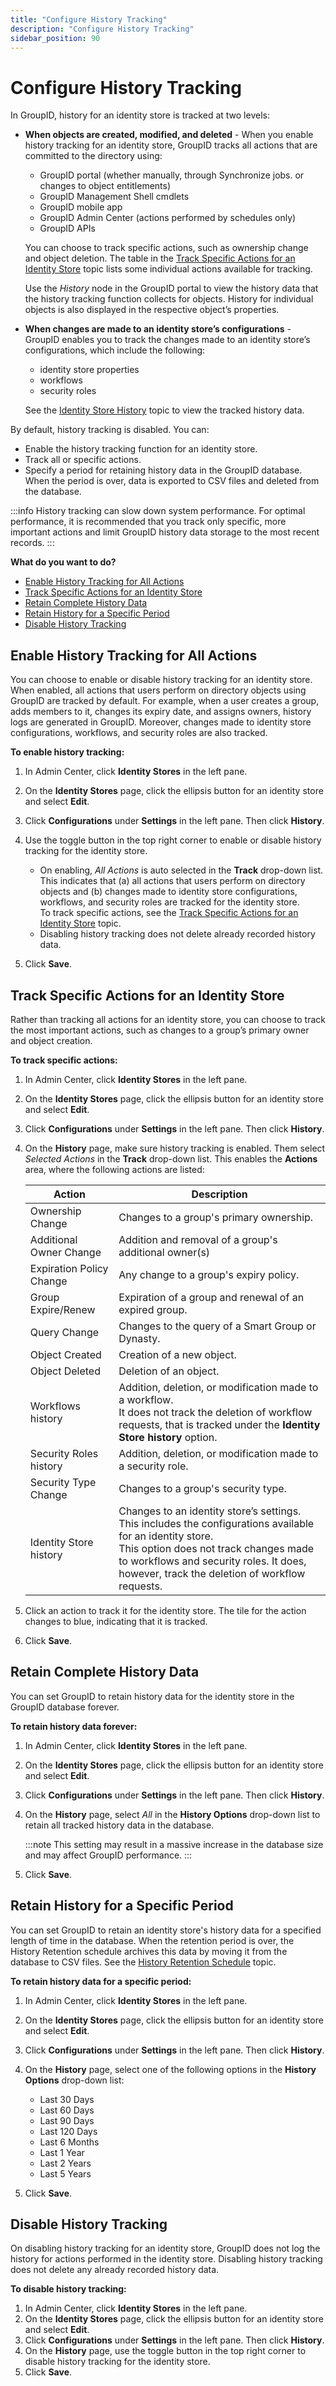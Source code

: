 ```yaml
---
title: "Configure History Tracking"
description: "Configure History Tracking"
sidebar_position: 90
---
```


# Configure History Tracking

In GroupID, history for an identity store is tracked at two levels:

- **When objects are created, modified, and deleted** - When you enable history tracking for an
  identity store, GroupID tracks all actions that are committed to the directory using:

    - GroupID portal (whether manually, through Synchronize jobs. or changes to object entitlements)
    - GroupID Management Shell cmdlets
    - GroupID mobile app
    - GroupID Admin Center (actions performed by schedules only)
    - GroupID APIs

    You can choose to track specific actions, such as ownership change and object deletion. The
    table in
    the [Track Specific Actions for an Identity Store](#track-specific-actions-for-an-identity-store) topic
    lists some individual actions available for tracking.

    Use the _History_ node in the GroupID portal to view the history data that the history tracking
    function collects for objects. History for individual objects is also displayed in the
    respective object’s properties.

- **When changes are made to an identity store’s configurations** - GroupID enables you to track the
  changes made to an identity store’s configurations, which include the following:

    - identity store properties
    - workflows
    - security roles

    See the
    [Identity Store History](/docs/directorymanager/11.0/admincenter/identitystore/view/view.md)
    topic to view the tracked history data.

By default, history tracking is disabled. You can:

- Enable the history tracking function for an identity store.
- Track all or specific actions.
- Specify a period for retaining history data in the GroupID database. When the period is over, data
  is exported to CSV files and deleted from the database.

:::info
History tracking can slow down system performance. For optimal performance, it is
recommended that you track only specific, more important actions and limit GroupID history data
storage to the most recent records.
:::


**What do you want to do?**

- [Enable History Tracking for All Actions](#enable-history-tracking-for-all-actions)
- [Track Specific Actions for an Identity Store](#track-specific-actions-for-an-identity-store)
- [Retain Complete History Data](#retain-complete-history-data)
- [Retain History for a Specific Period](#retain-history-for-a-specific-period)
- [Disable History Tracking](#disable-history-tracking)

## Enable History Tracking for All Actions

You can choose to enable or disable history tracking for an identity store. When enabled, all
actions that users perform on directory objects using GroupID are tracked by default. For example,
when a user creates a group, adds members to it, changes its expiry date, and assigns owners,
history logs are generated in GroupID. Moreover, changes made to identity store configurations,
workflows, and security roles are also tracked.

**To enable history tracking:**

1. In Admin Center, click **Identity Stores** in the left pane.
2. On the **Identity Stores** page, click the ellipsis button for an identity store and select
   **Edit**.
3. Click **Configurations** under **Settings** in the left pane. Then click **History**.
4. Use the toggle button in the top right corner to enable or disable history tracking for the
   identity store.

    - On enabling, _All Actions_ is auto selected in the **Track** drop-down list. This indicates
      that (a) all actions that users perform on directory objects and (b) changes made to identity
      store configurations, workflows, and security roles are tracked for the identity store.  
      To track specific actions, see the
      [Track Specific Actions for an Identity Store](#track-specific-actions-for-an-identity-store)
      topic.
    - Disabling history tracking does not delete already recorded history data.

5. Click **Save**.

## Track Specific Actions for an Identity Store

Rather than tracking all actions for an identity store, you can choose to track the most important
actions, such as changes to a group’s primary owner and object creation.

**To track specific actions:**

1. In Admin Center, click **Identity Stores** in the left pane.
2. On the **Identity Stores** page, click the ellipsis button for an identity store and select
   **Edit**.
3. Click **Configurations** under **Settings** in the left pane. Then click **History**.
4. On the **History** page, make sure history tracking is enabled. Them select _Selected Actions_ in
   the **Track** drop-down list. This enables the **Actions** area, where the following actions are
   listed:

    | Action                   | Description                                                                                                                                                                                                                                    |
    | ------------------------ | ---------------------------------------------------------------------------------------------------------------------------------------------------------------------------------------------------------------------------------------------- |
    | Ownership Change         | Changes to a group's primary ownership.                                                                                                                                                                                                        |
    | Additional Owner Change  | Addition and removal of a group's additional owner(s)                                                                                                                                                                                          |
    | Expiration Policy Change | Any change to a group's expiry policy.                                                                                                                                                                                                         |
    | Group Expire/Renew       | Expiration of a group and renewal of an expired group.                                                                                                                                                                                         |
    | Query Change             | Changes to the query of a Smart Group or Dynasty.                                                                                                                                                                                              |
    | Object Created           | Creation of a new object.                                                                                                                                                                                                                      |
    | Object Deleted           | Deletion of an object.                                                                                                                                                                                                                         |
    | Workflows history        | Addition, deletion, or modification made to a workflow. <br />It does not track the deletion of workflow requests, that is tracked under the **Identity Store history** option.                                                                      |
    | Security Roles history   | Addition, deletion, or modification made to a security role.                                                                                                                                                                                   |
    | Security Type Change     | Changes to a group's security type.                                                                                                                                                                                                            |
    | Identity Store history   | Changes to an identity store’s settings. This includes the configurations available for an identity store. <br />This option does not track changes made to workflows and security roles. It does, however, track the deletion of workflow requests. |

5. Click an action to track it for the identity store. The tile for the action changes to blue,
   indicating that it is tracked.
6. Click **Save**.

## Retain Complete History Data

You can set GroupID to retain history data for the identity store in the GroupID database forever.

**To retain history data forever:**

1. In Admin Center, click **Identity Stores** in the left pane.
2. On the **Identity Stores** page, click the ellipsis button for an identity store and select
   **Edit**.
3. Click **Configurations** under **Settings** in the left pane. Then click **History**.
4. On the **History** page, select _All_ in the **History Options** drop-down list to retain all
   tracked history data in the database.

    :::note
    This setting may result in a massive increase in the database size and may affect GroupID
    performance.
    :::


5. Click **Save**.

## Retain History for a Specific Period

You can set GroupID to retain an identity store's history data for a specified length of time in the
database. When the retention period is over, the History Retention schedule archives this data by
moving it from the database to CSV files. See the
[History Retention Schedule](/docs/directorymanager/11.0/admincenter/schedule/historyretention.md)
topic.

**To retain history data for a specific period:**

1. In Admin Center, click **Identity Stores** in the left pane.
2. On the **Identity Stores** page, click the ellipsis button for an identity store and select
   **Edit**.
3. Click **Configurations** under **Settings** in the left pane. Then click **History**.
4. On the **History** page, select one of the following options in the **History Options** drop-down
   list:

    - Last 30 Days
    - Last 60 Days
    - Last 90 Days
    - Last 120 Days
    - Last 6 Months
    - Last 1 Year
    - Last 2 Years
    - Last 5 Years

5. Click **Save**.

## Disable History Tracking

On disabling history tracking for an identity store, GroupID does not log the history for actions
performed in the identity store. Disabling history tracking does not delete any already recorded
history data.

**To disable history tracking:**

1. In Admin Center, click **Identity Stores** in the left pane.
2. On the **Identity Stores** page, click the ellipsis button for an identity store and select
   **Edit**.
3. Click **Configurations** under **Settings** in the left pane. Then click **History**.
4. On the **History** page, use the toggle button in the top right corner to disable history
   tracking for the identity store.
5. Click **Save**.
